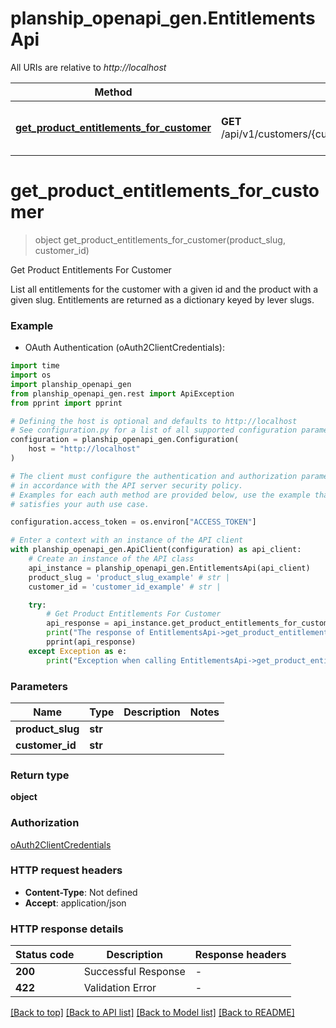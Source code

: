 # planship_openapi_gen.EntitlementsApi

All URIs are relative to *http://localhost*

Method | HTTP request | Description
------------- | ------------- | -------------
[**get_product_entitlements_for_customer**](EntitlementsApi.md#get_product_entitlements_for_customer) | **GET** /api/v1/customers/{customer_id}/products/{product_slug}/entitlements | Get Product Entitlements For Customer


# **get_product_entitlements_for_customer**
> object get_product_entitlements_for_customer(product_slug, customer_id)

Get Product Entitlements For Customer

List all entitlements for the customer with a given id and the product with a given slug. Entitlements are returned as a dictionary keyed by lever slugs.

### Example

* OAuth Authentication (oAuth2ClientCredentials):
```python
import time
import os
import planship_openapi_gen
from planship_openapi_gen.rest import ApiException
from pprint import pprint

# Defining the host is optional and defaults to http://localhost
# See configuration.py for a list of all supported configuration parameters.
configuration = planship_openapi_gen.Configuration(
    host = "http://localhost"
)

# The client must configure the authentication and authorization parameters
# in accordance with the API server security policy.
# Examples for each auth method are provided below, use the example that
# satisfies your auth use case.

configuration.access_token = os.environ["ACCESS_TOKEN"]

# Enter a context with an instance of the API client
with planship_openapi_gen.ApiClient(configuration) as api_client:
    # Create an instance of the API class
    api_instance = planship_openapi_gen.EntitlementsApi(api_client)
    product_slug = 'product_slug_example' # str | 
    customer_id = 'customer_id_example' # str | 

    try:
        # Get Product Entitlements For Customer
        api_response = api_instance.get_product_entitlements_for_customer(product_slug, customer_id)
        print("The response of EntitlementsApi->get_product_entitlements_for_customer:\n")
        pprint(api_response)
    except Exception as e:
        print("Exception when calling EntitlementsApi->get_product_entitlements_for_customer: %s\n" % e)
```



### Parameters

Name | Type | Description  | Notes
------------- | ------------- | ------------- | -------------
 **product_slug** | **str**|  | 
 **customer_id** | **str**|  | 

### Return type

**object**

### Authorization

[oAuth2ClientCredentials](../README.md#oAuth2ClientCredentials)

### HTTP request headers

 - **Content-Type**: Not defined
 - **Accept**: application/json

### HTTP response details
| Status code | Description | Response headers |
|-------------|-------------|------------------|
**200** | Successful Response |  -  |
**422** | Validation Error |  -  |

[[Back to top]](#) [[Back to API list]](../README.md#documentation-for-api-endpoints) [[Back to Model list]](../README.md#documentation-for-models) [[Back to README]](../README.md)


